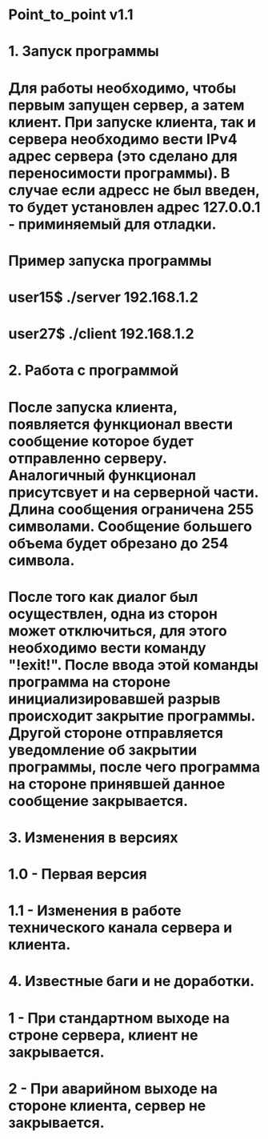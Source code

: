 # Point_to_point v1.1
# 1. Запуск программы
# Для работы необходимо, чтобы первым запущен сервер, а затем клиент. При запуске клиента, так и сервера необходимо вести IPv4 адрес сервера (это сделано для переносимости программы). В случае если адресс не был введен, то будет установлен адрес 127.0.0.1 - приминяемый для отладки.
# Пример запуска программы
#	user15$ ./server 192.168.1.2
#	user27$ ./client 192.168.1.2

# 2. Работа с программой
# После запуска клиента, появляется функционал ввести сообщение которое будет отправленно серверу. Аналогичный функционал присутсвует и на серверной части. Длина сообщения ограничена 255 символами. Сообщение большего объема будет обрезано до 254 символа.
# После того как диалог был осуществлен, одна из сторон может отключиться, для этого необходимо вести команду "!exit!". После ввода этой команды программа на стороне инициализировавшей разрыв происходит закрытие программы. Другой стороне отправляется уведомление об закрытии программы, после чего программа на стороне принявшей данное сообщение закрывается.

# 3. Изменения в версиях
# 1.0 - Первая версия
# 1.1 - Изменения в работе технического канала сервера и клиента.

# 4. Известные баги и не доработки.
# 1 - При стандартном выходе на строне сервера, клиент не закрывается.
# 2 - При аварийном выходе на стороне клиента, сервер не закрывается.

